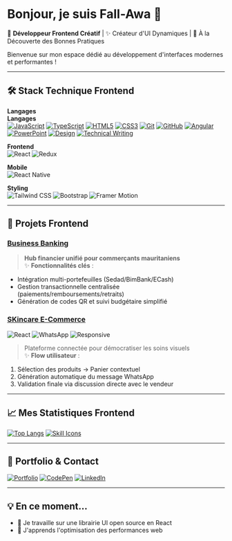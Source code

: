 # Bonjour, je suis Fall-Awa 👋

🎨 **Développeur Frontend Créatif** | ✨ Créateur d'UI Dynamiques | 🚀 À la Découverte des Bonnes Pratiques

Bienvenue sur mon espace dédié au développement d'interfaces modernes et performantes !

---

## 🛠 Stack Technique Frontend

**Langages**  
**Langages**  
[![JavaScript](https://img.shields.io/badge/-JavaScript-F7DF1E?logo=javascript&logoColor=black)](https://developer.mozilla.org/en-US/docs/Web/JavaScript)
[![TypeScript](https://img.shields.io/badge/-TypeScript-3178C6?logo=typescript&logoColor=white)](https://www.typescriptlang.org)
[![HTML5](https://img.shields.io/badge/-HTML5-E34F26?logo=html5&logoColor=white)](https://developer.mozilla.org/en-US/docs/Web/HTML)
[![CSS3](https://img.shields.io/badge/-CSS3-1572B6?logo=css3&logoColor=white)](https://developer.mozilla.org/en-US/docs/Web/CSS)
[![Git](https://img.shields.io/badge/-Git-F05032?logo=git&logoColor=white)](https://git-scm.com)
[![GitHub](https://img.shields.io/badge/-GitHub-181717?logo=github&logoColor=white)](https://github.com)
[![Angular](https://img.shields.io/badge/-Angular-DD0031?logo=angular&logoColor=white)](https://angular.io)
[![PowerPoint](https://img.shields.io/badge/-PowerPoint-B7472A?logo=microsoft-powerpoint&logoColor=white)](https://www.microsoft.com/powerpoint)
[![Design](https://img.shields.io/badge/-Design-FF6F61?logo=adobe&logoColor=white)](https://www.adobe.com/creativecloud.html)
[![Technical Writing](https://img.shields.io/badge/-Technical%20Writing-0076D6?logo=book&logoColor=white)](https://www.writethedocs.org)

**Frontend**  
![React](https://img.shields.io/badge/-React-61DAFB?logo=react&logoColor=black)
![Redux](https://img.shields.io/badge/-Redux-764ABC?logo=redux&logoColor=white)

**Mobile**  
![React Native](https://img.shields.io/badge/-React_Native-61DAFB?logo=react&logoColor=black)




**Styling**  
![Tailwind CSS](https://img.shields.io/badge/-Tailwind_CSS-06B6D4?logo=tailwind-css&logoColor=white)
![Bootstrap](https://img.shields.io/badge/-Bootstrap-7952B3?logo=bootstrap&logoColor=white)
![Framer Motion](https://img.shields.io/badge/-Framer_Motion-0055FF?logo=framer&logoColor=white)

---

## 🎯 Projets Frontend

### [Business Banking](https://lien-projet.com)  
> **Hub financier unifié pour commerçants mauritaniens**  
✨ **Fonctionnalités clés** :  
- Intégration multi-portefeuilles (Sedad/BimBank/ECash)  
- Gestion transactionnelle centralisée (paiements/remboursements/retraits)  
- Génération de codes QR et suivi budgétaire simplifié  

### [SKincare E-Commerce](https://lien-projet.com)  
![React](https://img.shields.io/badge/-React-61DAFB?logo=react&logoColor=black) 
![WhatsApp](https://img.shields.io/badge/-WhatsApp-25D366?logo=whatsapp&logoColor=white) 
![Responsive](https://img.shields.io/badge/-Responsive-3DDC84?logo=web-components&logoColor=white)

> Plateforme connectée pour démocratiser les soins visuels  
✨ **Flow utilisateur** :  
1. Sélection des produits → Panier contextuel  
2. Génération automatique du message WhatsApp  
3. Validation finale via discussion directe avec le vendeur  
---

## 📈 Mes Statistiques Frontend

[![Top Langs](https://github-readme-stats.vercel.app/api/top-langs/?username=Fall-Awa&layout=compact&theme=vue&hide=php,java,python)](https://github.com/Fall-Awa)
[![Skill Icons](https://skillicons.dev/icons?i=js,ts,react,next,tailwind,sass,figma)](https://skillicons.dev)

---

## 🎨 Portfolio & Contact

[![Portfolio](https://img.shields.io/badge/🌐_Portfolio-FF4088?style=for-the-badge)](https://votre-portfolio.com)
[![CodePen](https://img.shields.io/badge/-CodePen-000000?logo=codepen&logoColor=white)](https://codepen.io/votre-profil)
[![LinkedIn](https://img.shields.io/badge/-LinkedIn-0A66C2?logo=linkedin&logoColor=white)](https://linkedin.com/in/votre-profil)

---

## 💡 En ce moment...
- 🔭 Je travaille sur une librairie UI open source en React
- 🌱 J'apprends  l'optimisation des performances web
